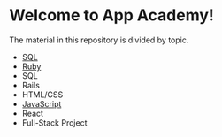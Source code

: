 # Welcome to App Academy!

The material in this repository is divided by topic.  

* [SQL](sql/Open_SQL_Overview.md)
* [Ruby](ruby/Open_Ruby_Overview.md)
* SQL
* Rails
* HTML/CSS
* [JavaScript](/javascript/Open_JavaScript_Overview.md)
* React
* Full-Stack Project
